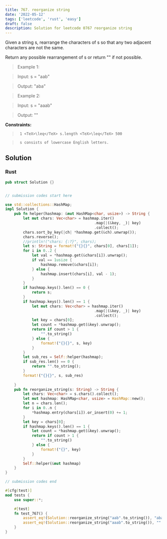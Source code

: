 ```yaml
---
title: 767. reorganize string
date: '2022-05-12'
tags: ['leetcode', 'rust', 'easy']
draft: false
description: Solution for leetcode 0767 reorganize string
---
```


 

  Given a string s, rearrange the characters of s so that any two adjacent characters are not the same.

  Return any possible rearrangement of s or return "" if not possible.

   

 >   Example 1:

 >   Input: s <TeX>=</TeX> "aab"

 >   Output: "aba"

 >   Example 2:

 >   Input: s <TeX>=</TeX> "aaab"

 >   Output: ""

   

  **Constraints:**

  

 >   	1 <TeX>\leq</TeX> s.length <TeX>\leq</TeX> 500

 >   	s consists of lowercase English letters.


## Solution
### Rust
```rust
pub struct Solution {}


// submission codes start here

use std::collections::HashMap;
impl Solution {
    pub fn helper(hashmap: &mut HashMap<char, usize>) -> String {
        let mut chars: Vec<char> = hashmap.iter()
                                        .map(|(&key, _)| key)
                                        .collect();
        chars.sort_by_key(|ch| *hashmap.get(&ch).unwrap());
        chars.reverse();
        //println!("chars: {:?}", chars);
        let s: String = format!("{}{}", chars[0], chars[1]);
        for i in 0..2 {
            let val = *hashmap.get(&chars[i]).unwrap();
            if val == 1usize {
                hashmap.remove(&chars[i]);
            } else {
                hashmap.insert(chars[i], val - 1);
            }         
        }
        if hashmap.keys().len() == 0 {
            return s;
        }
        if hashmap.keys().len() == 1 {
            let mut chars: Vec<char> = hashmap.iter()
                                        .map(|(&key, _)| key)
                                        .collect();
            let key = chars[0];
            let count = *hashmap.get(&key).unwrap();
            return if count > 1 {
                "".to_string()
            } else {
                format!("{}{}", s, key)
            }
        }        
        let sub_res = Self::helper(hashmap);
        if sub_res.len() == 0 {
            return "".to_string();
        }
        format!("{}{}", s, sub_res)
        
    }
    pub fn reorganize_string(s: String) -> String {
        let chars: Vec<char> = s.chars().collect();
        let mut hashmap: HashMap<char, usize> = HashMap::new();
        let n = chars.len();
        for i in 0..n {
            *hashmap.entry(chars[i]).or_insert(0) += 1;
        }
        let key = chars[0];
        if hashmap.keys().len() == 1 {
            let count = *hashmap.get(&key).unwrap();
            return if count > 1 {
                "".to_string()
            } else {
                format!("{}", key)
            }
        }
        Self::helper(&mut hashmap)
    }
}

// submission codes end

#[cfg(test)]
mod tests {
    use super::*;

    #[test]
    fn test_767() {
        assert_eq!(Solution::reorganize_string("aab".to_string()), "aba".to_string());
        assert_eq!(Solution::reorganize_string("aaab".to_string()), "".to_string());
    }
}

```
